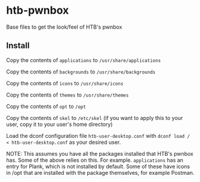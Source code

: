 # htb-pwnbox

Base files to get the look/feel of HTB's pwnbox

## Install
Copy the contents of `applications` to `/usr/share/applications`

Copy the contents of `backgrounds` to `/usr/share/backgrounds`

Copy the contents of `icons` to `/usr/share/icons`

Copy the contents of `themes` to `/usr/share/themes`

Copy the contents of `opt` to `/opt`

Copy the contents of `skel` to `/etc/skel` (if you want to apply this to your user, copy it to your user's home directory)

Load the dconf configuration file `htb-user-desktop.conf` with `dconf load / < htb-user-desktop.conf` as your desired user.

NOTE: This assumes you have all the packages installed that HTB's pwnbox has. Some of the above relies on this. For example. `applications` has an entry for Plank, which is not installed by default. Some of these have icons in /opt that are installed with the package themselves, for example Postman.
